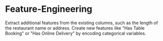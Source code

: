 # Feature-Engineering

Extract additional features from the existing
 columns, such as the length of the restaurant
 name or address.
 Create new features like "Has Table Booking"
 or "Has Online Delivery" by encoding
 categorical variables.
